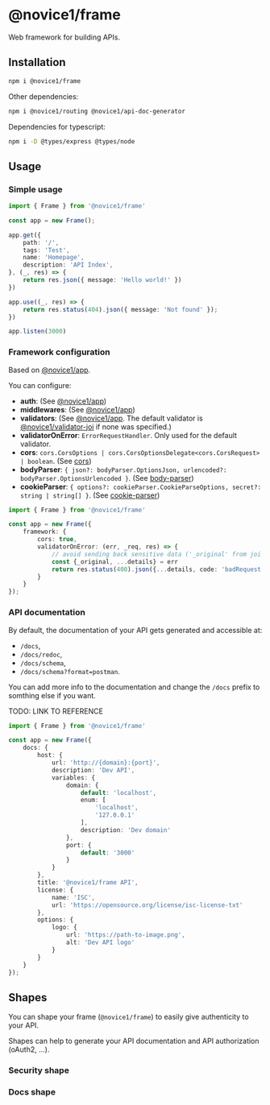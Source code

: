 # @novice1/frame
Web framework for building APIs.

## Installation

```bash
npm i @novice1/frame
```

Other dependencies:
```bash
npm i @novice1/routing @novice1/api-doc-generator
```

Dependencies for typescript:
```bash
npm i -D @types/express @types/node
```

## Usage

### Simple usage

```ts
import { Frame } from '@novice1/frame'

const app = new Frame();

app.get({
    path: '/',
    tags: 'Test',
    name: 'Homepage',
    description: 'API Index',
}, (_, res) => {
    return res.json({ message: 'Hello world!' })
})

app.use((_, res) => {
    return res.status(404).json({ message: 'Not found' });
})

app.listen(3000)
```

### Framework configuration

Based on [@novice1/app](https://www.npmjs.com/package/@novice1/app).

You can configure:

- __auth__: (See [@novice1/app](https://www.npmjs.com/package/@novice1/app))
- __middlewares__: (See [@novice1/app](https://www.npmjs.com/package/@novice1/app))
- __validators__: (See [@novice1/app](https://www.npmjs.com/package/@novice1/app). The default validator is [@novice1/validator-joi](https://www.npmjs.com/package/@novice1/validator-joi) if none was specified.)
- __validatorOnError__: `ErrorRequestHandler`. Only used for the default validator.
- __cors__: `cors.CorsOptions | cors.CorsOptionsDelegate<cors.CorsRequest> | boolean`. (See [cors](https://www.npmjs.com/package/cors))
- __bodyParser__: `{ json?: bodyParser.OptionsJson, urlencoded?: bodyParser.OptionsUrlencoded }`. (See [body-parser](https://www.npmjs.com/package/body-parser))
- __cookieParser__: `{ options?: cookieParser.CookieParseOptions, secret?: string | string[] }`. (See [cookie-parser](https://www.npmjs.com/package/cookie-parser))

```ts
import { Frame } from '@novice1/frame'

const app = new Frame({
    framework: {
        cors: true,
        validatorOnError: (err, _req, res) => {
            // avoid sending back sensitive data ('_original' from joi validator)
            const {_original, ...details} = err
            return res.status(400).json({...details, code: 'badRequest'})
        }
    }
});
```

### API documentation

By default, the documentation of your API gets generated and accessible at:
- `/docs`,
- `/docs/redoc`,
- `/docs/schema`,
- `/docs/schema?format=postman`.

You can add more info to the documentation and change the `/docs` prefix to somthing else if you want.

TODO: LINK TO REFERENCE

```ts
import { Frame } from '@novice1/frame'

const app = new Frame({
    docs: {
        host: {
            url: 'http://{domain}:{port}',
            description: 'Dev API',
            variables: {
                domain: {
                    default: 'localhost',
                    enum: [
                        'localhost',
                        '127.0.0.1'
                    ],
                    description: 'Dev domain'
                },
                port: {
                    default: '3000'
                }
            }
        },
        title: '@novice1/frame API',
        license: {
            name: 'ISC',
            url: 'https://opensource.org/license/isc-license-txt'
        },
        options: {
            logo: {
                url: 'https://path-to-image.png',
                alt: 'Dev API logo'
            }
        }
    }
});
```

## Shapes

You can shape your frame (`@novice1/frame`) to easily give authenticity to your API.

Shapes can help to generate your API documentation and API authorization (oAuth2, ...).

### Security shape

### Docs shape